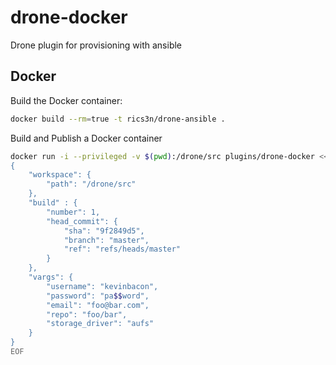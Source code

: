 # drone-docker
Drone plugin for provisioning with ansible


## Docker

Build the Docker container:

```sh
docker build --rm=true -t rics3n/drone-ansible .
```

Build and Publish a Docker container

```sh
docker run -i --privileged -v $(pwd):/drone/src plugins/drone-docker <<EOF
{
	"workspace": {
		"path": "/drone/src"
	},
	"build" : {
		"number": 1,
		"head_commit": {
			"sha": "9f2849d5",
			"branch": "master",
			"ref": "refs/heads/master"
		}
	},
	"vargs": {
		"username": "kevinbacon",
		"password": "pa$$word", 
		"email": "foo@bar.com", 
		"repo": "foo/bar",
		"storage_driver": "aufs"
	}
}
EOF
```
